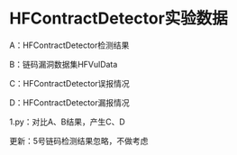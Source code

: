 # HFContractDetector实验数据

A：HFContractDetector检测结果

B：链码漏洞数据集HFVulData

C：HFContractDetector误报情况

D：HFContractDetector漏报情况

1.py：对比A、B结果，产生C、D

更新：5号链码检测结果忽略，不做考虑
